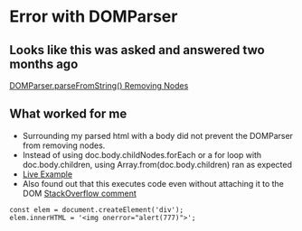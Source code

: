 # Error with DOMParser

## Looks like this was asked and answered two months ago

[DOMParser.parseFromString() Removing Nodes](https://stackoverflow.com/questions/55135703/domparser-parsefromstring-removing-nodes)

## What worked for me
- Surrounding my parsed html with a body did not prevent the DOMParser from removing nodes.
- Instead of using doc.body.childNodes.forEach or a for loop with doc.body.children, using Array.from(doc.body.children) ran as expected
- [Live Example](https://codepen.io/participator/pen/zQjVmp?editors=0010)
- Also found out that this executes code even without attaching it to the DOM [StackOverflow comment](https://stackoverflow.com/q/56318353/8916612)
```
const elem = document.createElement('div');
elem.innerHTML = '<img onerror="alert(777)">';
```